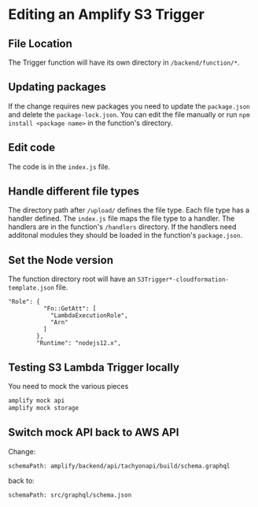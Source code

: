 # Editing an Amplify S3 Trigger

## File Location

The Trigger function will have its own directory in `/backend/function/*`.

## Updating packages

If the change requires new packages you need to update the `package.json` and delete the `package-lock.json`.
You can edit the file manually or run `npm install <package name>` in the function's directory.

## Edit code

The code is in the `index.js` file.

## Handle different file types

The directory path after `/upload/` defines the file type.
Each file type has a handler defined.
The `index.js` file maps the file type to a handler.
The handlers are in the function's `/handlers` directory.
If the handlers need additonal modules they should be loaded in the function's `package.json`.

## Set the Node version

The function directory root will have an `S3Trigger*-cloudformation-template.json` file.

```cloudformation
"Role": {
          "Fn::GetAtt": [
            "LambdaExecutionRole",
            "Arn"
          ]
        },
        "Runtime": "nodejs12.x",
```

## Testing S3 Lambda Trigger locally

You need to mock the various pieces

```bash
amplify mock api
amplify mock storage
```

## Switch mock API back to AWS API

Change:

```
schemaPath: amplify/backend/api/tachyonapi/build/schema.graphql
```

back to:

```
schemaPath: src/graphql/schema.json
```



